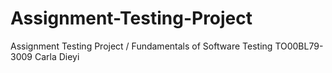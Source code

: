 # Assignment-Testing-Project
Assignment Testing Project / Fundamentals of Software Testing TO00BL79-3009
Carla Dieyi
